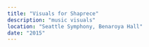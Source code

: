 ```yaml
---
title: "Visuals for Shaprece"
description: "music visuals"
location: "Seattle Symphony, Benaroya Hall"
date: "2015"
---
```

